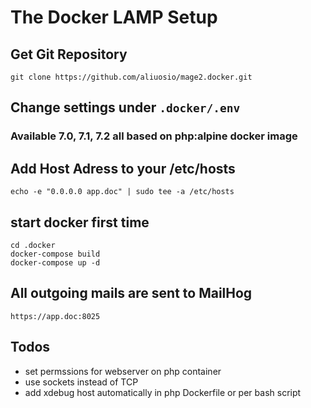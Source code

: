 # The Docker LAMP Setup

## Get Git Repository
    git clone https://github.com/aliuosio/mage2.docker.git

## Change settings under ```.docker/.env``` ###

### Available 7.0, 7.1, 7.2 all based on php:alpine docker image

## Add Host Adress to your /etc/hosts
    echo -e "0.0.0.0 app.doc" | sudo tee -a /etc/hosts


## start docker first time
    cd .docker
    docker-compose build
    docker-compose up -d
    
## All outgoing mails are sent to MailHog
    https://app.doc:8025

## Todos ###
* set permssions for webserver on php container
* use sockets instead of TCP
* add xdebug host automatically in php Dockerfile or per bash script